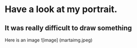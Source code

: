 # Have a look at my portrait.
## It was really difficult to draw something
Here is an image ![image] (martaimg.jpeg)
